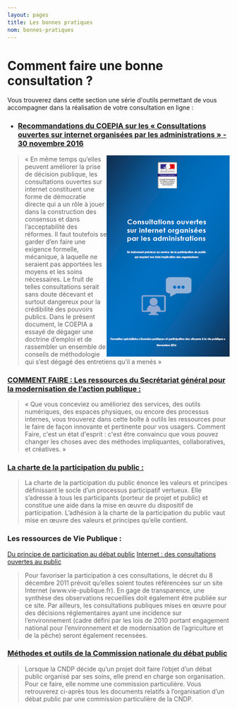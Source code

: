 ```yaml
---
layout: pages
title: Les bonnes pratiques
nom: bonnes-pratiques
---
```

# Comment faire une bonne consultation ?

Vous trouverez dans cette section une série d'outils permettant de vous accompagner dans la réalisation de votre consultation en ligne :
* <h3><a href="http://www.gouvernement.fr/sites/default/files/contenu/piece-jointe/2016/12/coepia_consultations_ouvertes_sur_internet_2016.pdf">Recommandations du COEPIA sur les «&nbsp;Consultations ouvertes sur internet organisées par les administrations&nbsp;» - 30 novembre 2016</a></h3>
<blockquote><img style="float: right; height: 60%; width: 60%" src="/uploads/2017/04/11/coepia.png";><p>«&nbsp;En même temps qu’elles peuvent améliorer la prise de décision publique, les consultations ouvertes sur internet constituent une forme de démocratie directe qui a un rôle à jouer dans la construction des consensus et dans l’acceptabilité des réformes. Il faut toutefois se garder d’en faire une exigence formelle, mécanique, à laquelle ne seraient pas apportées les moyens et les soins nécessaires. Le fruit de telles consultations serait sans doute décevant et surtout dangereux pour la crédibilité des pouvoirs publics. Dans le présent document, le COEPIA a essayé de dégager une doctrine d’emploi et de rassembler un ensemble de conseils de méthodologie qui s’est dégagé des entretiens qu’il a menés&nbsp;»</p></blockquote>

### <a href="http://comment-faire.modernisation.gouv.fr/">COMMENT FAIRE : Les ressources du Secrétariat général pour la modernisation de l’action publique : </a>
<blockquote><p>«&nbsp;Que vous conceviez ou amélioriez des services, des outils numériques, des espaces physiques, ou encore des processus internes, vous trouverez dans cette boîte à outils les ressources pour le faire de façon innovante et pertinente pour vos usagers. Comment Faire, c'est un état d'esprit : c'est être convaincu que vous pouvez changer les choses avec des méthodes impliquantes, collaboratives, et créatives.&nbsp;»</p></blockquote>

### <a href="http://www.developpement-durable.gouv.fr/charte-participation-du-public">La charte de la participation du public :</a>
<blockquote><p>La charte de la participation du public énonce les valeurs et principes définissant le socle d’un processus participatif vertueux. Elle s’adresse à tous les participants (porteur de projet et public) et constitue une aide dans la mise en œuvre du dispositif de participation. L’adhésion à la charte de la participation du public vaut mise en œuvre des valeurs et principes qu’elle contient.</p></blockquote>

### Les ressources de Vie Publique :
<a href="http://www.vie-publique.fr/forums/rub1308/du-principe-participation-au-debat-public.html">Du principe de participation au débat public</a>
<a href="http://www.vie-publique.fr/actualite/alaune/internet-consultations-ouvertes-au-public.html">Internet : des consultations ouvertes au public</a>
<blockquote><p>Pour favoriser la participation à ces consultations, le décret du 8 décembre 2011 prévoit qu’elles soient toutes référencées sur un site Internet (www.vie-publique.fr). En gage de transparence, une synthèse des observations recueillies doit également être publiée sur ce site. Par ailleurs, les consultations publiques mises en œuvre pour des décisions réglementaires ayant une incidence sur l’environnement (cadre défini par les lois de 2010 portant engagement national pour l’environnement et de modernisation de l’agriculture et de la pêche) seront également recensées.</p></blockquote>

### <a href="https://www.debatpublic.fr/methodes-outils">Méthodes et outils de la Commission nationale du débat public</a>


<blockquote>Lorsque la CNDP décide qu’un projet doit faire l’objet d’un débat public organisé par ses soins, elle prend en charge son organisation. Pour ce faire, elle nomme une commission particulière. Vous retrouverez ci-après tous les documents relatifs à l’organisation d’un débat public par une commission particulière de la CNDP.</blockquote>